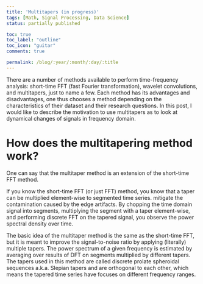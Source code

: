 ```yaml
---
title: 'Multitapers (in progress)'
tags: [Math, Signal Processing, Data Science]
status: partially published

toc: true
toc_label: "outline"
toc_icon: "guitar"
comments: true

permalink: /blog/:year/:month/:day/:title
--- 
```


There are a number of methods available to perform time-frequency analysis: short-time FFT (fast Fourier transformation), wavelet convolutions, and multitapers, just to name a few. Each method has its advantages and disadvantages, one thus chooses a method depending on the characteristics of their dataset and their research questions. In this post, I would like to describe the motivation to use multitapers as to look at dynamical changes of signals in frequency domain.

# How does the multitapering method work?
One can say that the multitaper method is an extension of the short-time FFT method.

If you know the short-time FFT (or just FFT) method, you know that a taper can be multiplied element-wise to segmented time series. mitigate the contamination caused by the edge artifacts. By chopping the time domain signal into segments, multiplying the segment with a taper element-wise, and performing discrete FFT on the tapered signal, you observe the power spectral density over time.

The basic idea of the multitaper method is the same as the short-time FFT, but it is meant to improve the signal-to-noise ratio by applying (literally) multiple tapers. The power spectrum of a given frequency is estimated by averaging over results of DFT on segments multiplied by different tapers. The tapers used in this method are called discrete prolate spheroidal sequences a.k.a. Slepian tapers and are orthogonal to each other, which means the tapered time series have focuses on different frequency ranges.
